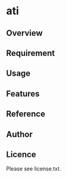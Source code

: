 # ati 

## Overview


## Requirement


## Usage


## Features


## Reference


## Author


## Licence

Please see license.txt.
